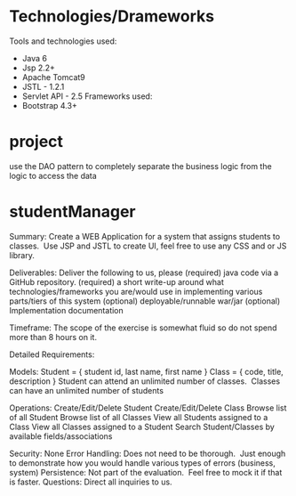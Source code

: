 # Technologies/Drameworks
Tools and technologies used:
- Java 6 
- Jsp 2.2+ 
- Apache Tomcat9 
- JSTL - 1.2.1
- Servlet API - 2.5
Frameworks used:
- Bootstrap 4.3+
# project
use the DAO pattern to completely separate the business logic from the logic to access the data
# studentManager
Summary:
Create a WEB Application for a system that assigns students to classes.  Use JSP and JSTL to create UI, feel free to use any CSS and or JS library.

Deliverables:
Deliver the following to us, please
(required) java code via a GitHub repository.
(required) a short write-up around what technologies/frameworks you are/would use in implementing various parts/tiers of this system
(optional) deployable/runnable war/jar
(optional) Implementation documentation

Timeframe:
The scope of the exercise is somewhat fluid so do not spend more than 8 hours on it. 

Detailed Requirements:

Models:
Student = { student id, last name, first name }
Class = { code, title, description }
Student can attend an unlimited number of classes.  Classes can have an unlimited number of students

Operations:
Create/Edit/Delete Student
Create/Edit/Delete Class
Browse list of all Student
Browse list of all Classes
View all Students assigned to a Class
View all Classes assigned to a Student
Search Student/Classes by available fields/associations

Security: None
Error Handling: Does not need to be thorough.  Just enough to demonstrate how you would handle various types of errors (business, system)
Persistence: Not part of the evaluation.  Feel free to mock it if that is faster.
Questions: Direct all inquiries to us.
